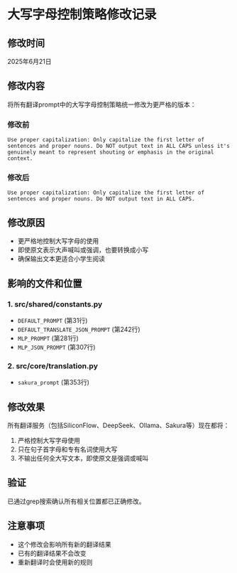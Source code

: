 # 大写字母控制策略修改记录

## 修改时间
2025年6月21日

## 修改内容
将所有翻译prompt中的大写字母控制策略统一修改为更严格的版本：

### 修改前
```
Use proper capitalization: Only capitalize the first letter of sentences and proper nouns. Do NOT output text in ALL CAPS unless it's genuinely meant to represent shouting or emphasis in the original context.
```

### 修改后
```
Use proper capitalization: Only capitalize the first letter of sentences and proper nouns. Do NOT output text in ALL CAPS.
```

## 修改原因
- 更严格地控制大写字母的使用
- 即使原文表示大声喊叫或强调，也要转换成小写
- 确保输出文本更适合小学生阅读

## 影响的文件和位置

### 1. src/shared/constants.py
- `DEFAULT_PROMPT` (第31行)
- `DEFAULT_TRANSLATE_JSON_PROMPT` (第242行)
- `MLP_PROMPT` (第281行)  
- `MLP_JSON_PROMPT` (第307行)

### 2. src/core/translation.py
- `sakura_prompt` (第353行)

## 修改效果
所有翻译服务（包括SiliconFlow、DeepSeek、Ollama、Sakura等）现在都将：
1. 严格控制大写字母使用
2. 只在句子首字母和专有名词使用大写
3. 不输出任何全大写文本，即使原文是强调或喊叫

## 验证
已通过grep搜索确认所有相关位置都已正确修改。

## 注意事项
- 这个修改会影响所有新的翻译结果
- 已有的翻译结果不会改变
- 重新翻译时会使用新的规则
